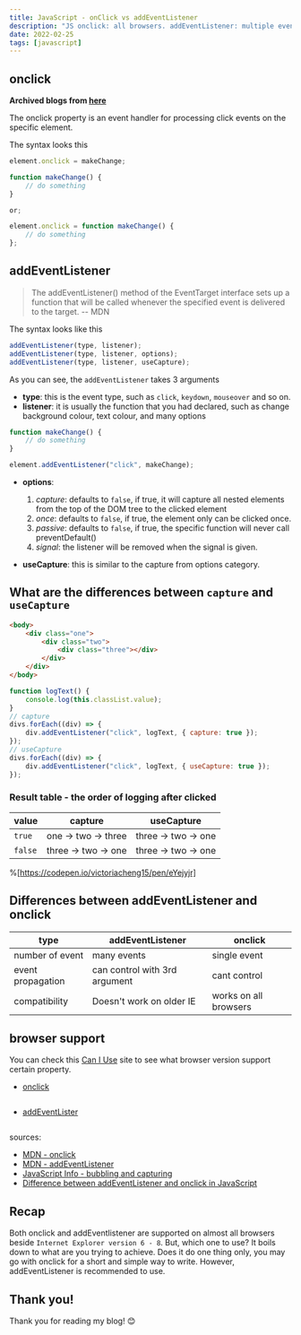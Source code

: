 ```yaml
---
title: JavaScript - onClick vs addEventListener
description: "JS onclick: all browsers. addEventListener: multiple events but not in older IE"
date: 2022-02-25
tags: [javascript]
---
```


## onclick

**Archived blogs from [here](https://victoriacheng15.hashnode.dev/onclick-vs-addeventlistener-in-javascript)**

The onclick property is an event handler for processing click events on the specific element.

The syntax looks this

```js
element.onclick = makeChange;

function makeChange() {
	// do something
}

or;

element.onclick = function makeChange() {
	// do something
};
```

## addEventListener

> The addEventListener() method of the EventTarget interface sets up a function that will be called whenever the specified event is delivered to the target. -- MDN

The syntax looks like this

```js
addEventListener(type, listener);
addEventListener(type, listener, options);
addEventListener(type, listener, useCapture);
```

As you can see, the `addEventListener` takes 3 arguments

- **type**: this is the event type, such as `click`, `keydown`, `mouseover` and so on.
- **listener**: it is usually the function that you had declared, such as change background colour, text colour, and many options

```js
function makeChange() {
	// do something
}

element.addEventListener("click", makeChange);
```

- **options**:

  1. _capture_: defaults to `false`, if true, it will capture all nested elements from the top of the DOM tree to the clicked element
  2. _once_: defaults to `false`, if true, the element only can be clicked once.
  3. _passive_: defaults to `false`, if true, the specific function will never call preventDefault()
  4. _signal_: the listener will be removed when the signal is given.

- **useCapture**: this is similar to the capture from options category.

## What are the differences between `capture` and `useCapture`

```html
<body>
	<div class="one">
		<div class="two">
			<div class="three"></div>
		</div>
	</div>
</body>
```

```js
function logText() {
	console.log(this.classList.value);
}
// capture
divs.forEach((div) => {
	div.addEventListener("click", logText, { capture: true });
});
// useCapture
divs.forEach((div) => {
	div.addEventListener("click", logText, { useCapture: true });
});
```

### Result table - the order of logging after clicked

| value   | capture             | useCapture          |
| ------- | ------------------- | ------------------- |
| `true`  | one -> two -> three | three -> two -> one |
| `false` | three -> two -> one | three -> two -> one |

%[https://codepen.io/victoriacheng15/pen/eYejyjr]

## Differences between addEventListener and onclick

| type              | addEventListener              | onclick               |
| ----------------- | ----------------------------- | --------------------- |
| number of event   | many events                   | single event          |
| event propagation | can control with 3rd argument | cant control          |
| compatibility     | Doesn't work on older IE      | works on all browsers |

## browser support

You can check this [Can I Use](https://caniuse.com/) site to see what browser version support certain property.

- [onclick](https://caniuse.com/?search=onclick)

<img src="https://cdn.hashnode.com/res/hashnode/image/upload/v1645650000185/YOdNQ_WiR.png" alt="">

- [addEventLister](https://caniuse.com/?search=addeventlistener)

<img src="https://cdn.hashnode.com/res/hashnode/image/upload/v1645649826103/R9qluuUoj.png" alt="">

sources:

- [MDN - onclick](https://developer.mozilla.org/en-US/docs/Web/API/GlobalEventHandlers/onclick)
- [MDN - addEventListener](https://developer.mozilla.org/en-US/docs/Web/API/EventTarget/addEventListener)
- [JavaScript Info - bubbling and capturing](https://javascript.info/bubbling-and-capturing#capturing)
- [Difference between addEventListener and onclick in JavaScript](https://www.geeksforgeeks.org/difference-between-addeventlistener-and-onclick-in-javascript/)

## Recap

Both onclick and addEventlistener are supported on almost all browsers beside `Internet Explorer version 6 - 8`. But, which one to use? It boils down to what are you trying to achieve. Does it do one thing only, you may go with onclick for a short and simple way to write. However, addEventListener is recommended to use.

## Thank you!

Thank you for reading my blog! 😊
